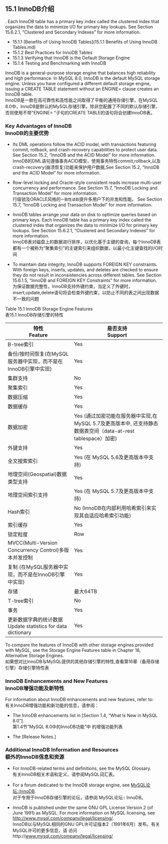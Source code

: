 ## 15.1 InnoDB介绍




. Each InnoDB table has a primary key index called the clustered index that organizes the data to minimize I/O for primary key lookups. See Section 15.6.2.1, “Clustered and Secondary Indexes” for more information.

- 15.1.1 [Benefits of Using InnoDB Tables](15.1.1 Benefits of Using InnoDB Tables.md)
- 15.1.2 Best Practices for InnoDB Tables
- 15.1.3 Verifying that InnoDB is the Default Storage Engine
- 15.1.4 Testing and Benchmarking with InnoDB

InnoDB is a general-purpose storage engine that balances high reliability and high performance. In MySQL 8.0, InnoDB is the default MySQL storage engine. Unless you have configured a different default storage engine, issuing a CREATE TABLE statement without an ENGINE= clause creates an InnoDB table.
<br/>InnoDB是一款在高可靠性和高性能之间取得了平衡的通用存储引擎，在MySQL 8.0中，InnoDB是默认的MySQL存储引擎。除非您配置了不同的默认存​​储引擎，否则使用不带"ENGINE= "子句的CREATE TABLE的语句将会创建InnoDB表。
### Key Advantages of InnoDB <br/>InnoDB的主要优势

- Its DML operations follow the ACID model, with transactions featuring commit, rollback, and crash-recovery capabilities to protect user data. See Section 15.2, “InnoDB and the ACID Model” for more information.
<br/>InnoDB的DML语句遵循事务ACID模型，使用事务特性commit,rollback,以及crash-recovery(崩溃恢复)功能来保护用户数据,See Section 15.2, “InnoDB and the ACID Model” for more information.

- Row-level locking and Oracle-style consistent reads increase multi-user concurrency and performance. See Section 15.7, “InnoDB Locking and Transaction Model” for more information.
<br/>行级锁及ORACLE风格的`一致性读取`提升多用户下的并发和性能。 See Section 15.7, “InnoDB Locking and Transaction Model” for more information.

- InnoDB tables arrange your data on disk to optimize queries based on primary keys. Each InnoDB table has a primary key index called the clustered index that organizes the data to minimize I/O for primary key lookups. See Section 15.6.2.1, “Clustered and Secondary Indexes” for more information.
<br/>InnoDB表对磁盘上的数据进行排序，以优化基于主键的查询，每个InnoDB表都有一个被称为“聚集索引”的主键索引来组织数据，以最小化主键查找的I/O时间

- To maintain data integrity, InnoDB supports FOREIGN KEY constraints. With foreign keys, inserts, updates, and deletes are checked to ensure they do not result in inconsistencies across different tables. See Section 15.6.1.5, “InnoDB and FOREIGN KEY Constraints” for more information.
<br/>为保证数据完整性，InnoDB支持外键约束，当定义了外键时，insert,update,delete语句将会检查外键约束，以防止不同的表之间出现数据不一致的问题

Table 15.1 InnoDB Storage Engine Features
<br/>表15.1 InnoDB存储引擎的特性

|特性 <br/> Feature|是否支持 <br/> Support|
|---|---|
|B-tree索引|Yes|
|备份/按时间恢复(在MySQL服务器中实现，而不是在InnoDB引擎中实现)|Yes|
|集群支持|No|
|聚集索引|Yes|
|数据压缩|Yes
|数据缓存|Yes|
|数据加密|Yes (通过加密功能在服务器中实现,在MySQL 5.7及更高版本中, 还支持静态数据表空间（data-at-rest tablespace）加密)|
|外键支持|Yes|
|全文搜索索引|Yes (在 MySQL 5.6及更高版本中支持)|
|地理空间(Geospatial)数据类型支持|Yes|
|地理空间索引支持|Yes (在 MySQL 5.7及更高版本中支持)|
|Hash索引|No (InnoDB在内部利用哈希索引来实现其自适应哈希索引功能)|
|索引缓存|Yes|
|锁定粒度|Row|
|MVCC(Multi-Version Concurrency Control)多版本并发控制|Yes|
|复制 (在MySQL服务器中实现，而不是在InnoDB引擎中实现)|Yes|
|存储|最大64TB|
|T-tree索引|No|
|事务|Yes|
|更新数据字典的统计数据Update statistics for data dictionary|Yes|

To compare the features of InnoDB with other storage engines provided with MySQL, see the Storage Engine Features table in Chapter 16, Alternative Storage Engines.
<br/>如果想对比InnoDB与MySQL提供的其他存储引擎的特性,查看第16章（备用存储引擎）存储引擎特性表

### InnoDB Enhancements and New Features <br/>InnoDB增强功能及新特性

For information about InnoDB enhancements and new features, refer to:
<br/>有关InnoDB增强功能和新功能的信息，请参阅：
    
- The InnoDB enhancements list in [Section 1.4, “What Is New in MySQL 8.0”].
    <br/>第1.4节“MySQL 8.0中的InnoDB功能”中 的增强功能列表 

- The [Release Notes.]

### Additional InnoDB Information and Resources <br/>额外的InnoDB信息和资源

- For InnoDB-related terms and definitions, see the MySQL Glossary.
<br/>有关InnoDB相关术语和定义，请参阅MySQL词汇表。

- For a forum dedicated to the InnoDB storage engine, see [MySQL论坛::InnoDB](http://forums.mysql.com/list.php?22).
<br/>对于专用于InnoDB存储引擎的论坛，请参阅 MySQL论坛:: InnoDB。

- InnoDB is published under the same GNU GPL License Version 2 (of June 1991) as MySQL. For more information on MySQL licensing, see http://www.mysql.com/company/legal/licensing/.
<br/>InnoDB以与MySQL相同的GNU GPL许可证版本2（1991年6月）发布。有关MySQL许可的更多信息，请 访问http://www.mysql.com/company/legal/licensing/
